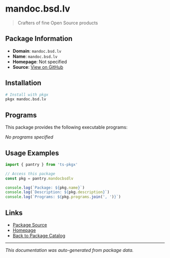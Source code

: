 # mandoc.bsd.lv

> Crafters of fine Open Source products

## Package Information

- **Domain**: `mandoc.bsd.lv`
- **Name**: `mandoc.bsd.lv`
- **Homepage**: Not specified
- **Source**: [View on GitHub](https://github.com/pkgxdev/pantry/tree/main/projects/mandoc.bsd.lv/package.yml)

## Installation

```bash
# Install with pkgx
pkgx mandoc.bsd.lv
```

## Programs

This package provides the following executable programs:

*No programs specified*

## Usage Examples

```typescript
import { pantry } from 'ts-pkgx'

// Access this package
const pkg = pantry.mandocbsdlv

console.log(`Package: ${pkg.name}`)
console.log(`Description: ${pkg.description}`)
console.log(`Programs: ${pkg.programs.join(', ')}`)
```

## Links

- [Package Source](https://github.com/pkgxdev/pantry/tree/main/projects/mandoc.bsd.lv/package.yml)
- [Homepage](#)
- [Back to Package Catalog](../package-catalog.md)

---

*This documentation was auto-generated from package data.*
